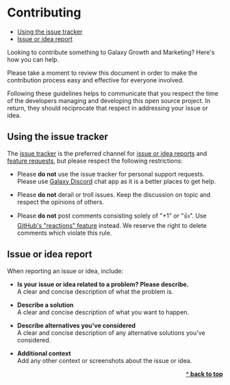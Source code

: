 # Contributing

- [Using the issue tracker](#using-the-issue-tracker)
- [Issue or idea report](#issue-or-idea-report)

Looking to contribute something to Galaxy Growth and Marketing? Here's how you can help.

Please take a moment to review this document in order to make the contribution process easy and effective for everyone involved.

Following these guidelines helps to communicate that you respect the time of the developers managing and developing this open source project. In return, they should reciprocate that respect in addressing your issue or idea.


## Using the issue tracker

The [issue tracker](https://github.com/galaxypi/galaxy-growth/issues) is the preferred channel for [issue or idea reports](#issue-or-idea-report) and [feature requests](#feature-requests), but please respect the following
restrictions:

* Please **do not** use the issue tracker for personal support requests.  Please use [Galaxy Discord](https://discord.gg/36K9nan) chat app as it is a better places to get help.

* Please **do not** derail or troll issues. Keep the discussion on topic and respect the opinions of others.

* Please **do not** post comments consisting solely of "+1" or ":thumbsup:". Use [GitHub's "reactions" feature](https://github.com/blog/2119-add-reactions-to-pull-requests-issues-and-comments) instead. We reserve the right to delete comments which violate this rule.


## Issue or idea report

When reporting an issue or idea, include:

- **Is your issue or idea related to a problem? Please describe.** <br/>
A clear and concise description of what the problem is.

- **Describe a solution** <br/>
A clear and concise description of what you want to happen.

- **Describe alternatives you've considered** <br/>
A clear and concise description of any alternative solutions you've considered.

- **Additional context** <br/>
Add any other context or screenshots about the issue or idea.

<div align="right">
    <b><a href="#contributing">^ back to top</a></b>
</div>